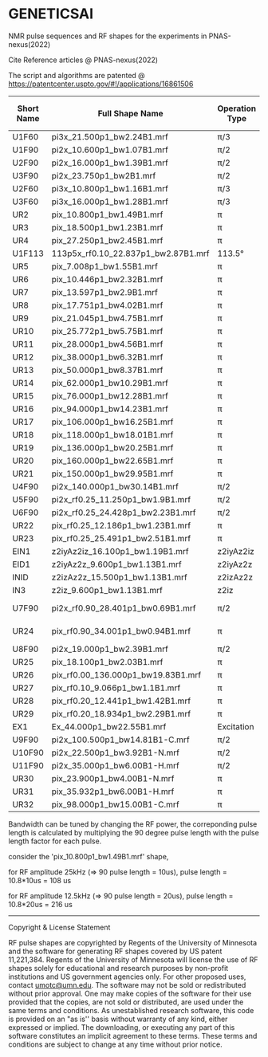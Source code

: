 # GENETICSAI

NMR pulse sequences and RF shapes for the experiments in PNAS-nexus(2022)

Cite Reference articles @  PNAS-nexus(2022)

The script and algorithms are patented @ https://patentcenter.uspto.gov/#!/applications/16861506

|Short Name | Full Shape Name| Operation Type  |  Pulse Length factor | Pulse Length |   Amplitude  | Bandwidth (kHz) | reference  PNAS-nexus(2022)|
| ----------| ------------   | -------------   | -------------        | ------------ | ----------- | --------- | -------------------------- |
U1F60|pi3x_21.500p1_bw2.24B1.mrf|π/3|21.5|21.500*10us=215.00us|25kHz|56|Figure 1|
|U1F90|pi2x_10.600p1_bw1.07B1.mrf|π/2|10.6|10.600*10us=106.00us|25kHz|27|Figure 1|
|U2F90|pi2x_16.000p1_bw1.39B1.mrf|π/2|16|16.000*10us=160.00us|25kHz|35|Figure 1|
|U3F90|pi2x_23.750p1_bw2B1.mrf|π/2|23.75|23.750*10us=237.50us|25kHz|50|Figure 1|
|U2F60|pi3x_10.800p1_bw1.16B1.mrf|π/3|10.8|10.800*10us=108.00us|25kHz|29|Figure 1|
|U3F60|pi3x_16.000p1_bw1.28B1.mrf|π/3|16|16.000*10us=160.00us|25kHz|32|Figure 1|
|UR2|pix_10.800p1_bw1.49B1.mrf|π|10.8|10.800*10us=108.00us|25kHz|37|Figure 1|
|UR3|pix_18.500p1_bw1.23B1.mrf|π|18.5|18.500*10us=185.00us|25kHz|31|Figure 1|
|UR4|pix_27.250p1_bw2.45B1.mrf|π|27.25|27.250*10us=272.50us|25kHz|61|Figure 1|
|U1F113|113p5x_rf0.10_22.837p1_bw2.87B1.mrf|113.5°|22.837|22.837*10us=228.37us|25kHz|72|Figure 2|
|UR5|pix_7.008p1_bw1.55B1.mrf|π|7.008|7.008*10us=70.08us|25kHz|39|Figure 3|
|UR6|pix_10.446p1_bw2.32B1.mrf|π|10.446|10.446*10us=104.46us|25kHz|58|Figure 3|
|UR7|pix_13.597p1_bw2.9B1.mrf|π|13.597|13.597*10us=135.97us|25kHz|72|Figure 3|
|UR8|pix_17.751p1_bw4.02B1.mrf|π|17.751|17.751*10us=177.51us|25kHz|100|Figure 3|
|UR9|pix_21.045p1_bw4.75B1.mrf|π|21.045|21.045*10us=210.45us|25kHz|119|Figure 3|
|UR10|pix_25.772p1_bw5.75B1.mrf|π|25.772|25.772*10us=257.72us|25kHz|144|Figure 3|
|UR11|pix_28.000p1_bw4.56B1.mrf|π|28|28.000*10us=280.00us|25kHz|114|Figure 3|
|UR12|pix_38.000p1_bw6.32B1.mrf|π|38|38.000*10us=380.00us|25kHz|158|Figure 3|
|UR13|pix_50.000p1_bw8.37B1.mrf|π|50|50.000*10us=500.00us|25kHz|209|Figure 3|
|UR14|pix_62.000p1_bw10.29B1.mrf|π|62|62.000*10us=620.00us|25kHz|257|Figure 3|
|UR15|pix_76.000p1_bw12.28B1.mrf|π|76|76.000*10us=760.00us|25kHz|307|Figure 3|
|UR16|pix_94.000p1_bw14.23B1.mrf|π|94|94.000*10us=940.00us|25kHz|356|Figure 3|
|UR17|pix_106.000p1_bw16.25B1.mrf|π|106|106.000*10us=1060.00us|25kHz|406|Figure 3|
|UR18|pix_118.000p1_bw18.01B1.mrf|π|118|118.000*10us=1180.00us|25kHz|450|Figure 3|
|UR19|pix_136.000p1_bw20.25B1.mrf|π|136|136.000*10us=1360.00us|25kHz|506|Figure 3|
|UR20|pix_160.000p1_bw22.65B1.mrf|π|160|160.000*10us=1600.00us|25kHz|566|Figure 3|
|UR21|pix_150.000p1_bw29.95B1.mrf|π|150|150.000*10us=1500.00us|25kHz|749|Figure 3|
|U4F90|pi2x_140.000p1_bw30.14B1.mrf|π/2|140|140.000*10us=1400.00us|25kHz|754|Figure 3|
|U5F90|pi2x_rf0.25_11.250p1_bw1.9B1.mrf|π/2|11.25|11.250*10us=112.50us|25kHz|48|Figure 4|
|U6F90|pi2x_rf0.25_24.428p1_bw2.23B1.mrf|π/2|24.428|24.428*10us=244.28us|25kHz|56|Figure 4|
|UR22|pix_rf0.25_12.186p1_bw1.23B1.mrf|π|12.186|12.186*10us=121.86us|25kHz|31|Figure 4|
|UR23|pix_rf0.25_25.491p1_bw2.51B1.mrf|π|25.491|25.491*10us=254.91us|25kHz|63|Figure 4|
|EIN1|z2iyAz2iz_16.100p1_bw1.19B1.mrf|z2iyAz2iz|16.1|16.100*10us=161.00us|25kHz|---|Figure 5|
|EID1|z2iyAz2z_9.600p1_bw1.13B1.mrf|z2iyAz2z|9.6|9.600*10us=96.00us|25kHz|---|Figure 5|
|INID|z2izAz2z_15.500p1_bw1.13B1.mrf|z2izAz2z|15.5|15.500*10us=155.00us|25kHz|---|Figure 5|
|IN3|z2iz_9.600p1_bw1.13B1.mrf|z2iz|9.6|9.600*10us=96.00us|25kHz|---|Figure 5|
|U7F90|pi2x_rf0.90_28.401p1_bw0.69B1.mrf|π/2|28.401|28.401*10us=284.01us|25kHz|17|Figure 6/Figure S17|
|UR24|pix_rf0.90_34.001p1_bw0.94B1.mrf|π|34.001|34.001*10us=340.01us|25kHz|24|Figure 6/Figure S17|
|U8F90|pi2x_19.000p1_bw2.39B1.mrf|π/2|19|19.000*10us=190.00us|25kHz|60|Figure S5|
|UR25|pix_18.100p1_bw2.03B1.mrf|π|18.1|18.100*10us=181.00us|25kHz|51|Figure S6|
|UR26|pix_rf0.00_136.000p1_bw19.83B1.mrf|π|136|136.000*10us=1360.00us|25kHz|496|Figure S7|
|UR27|pix_rf0.10_9.066p1_bw1.1B1.mrf|π|9.066|9.066*10us=90.66us|25kHz|28|Figure S7|
|UR28|pix_rf0.20_12.441p1_bw1.42B1.mrf|π|12.441|12.441*10us=124.41us|25kHz|36|Figure S7|
|UR29|pix_rf0.20_18.934p1_bw2.29B1.mrf|π|18.934|18.934*10us=189.34us|25kHz|57|Figure S7|
|EX1|Ex_44.000p1_bw22.55B1.mrf|Excitation|44.0|44.0*10us=440us|25 kHz|564| Figure S15|
|U9F90|pi2x_100.500p1_bw14.81B1-C.mrf|π/2|100.5|100.500*10us=1005.00us|25kHz|370|Figure S16|
|U10F90|pi2x_22.500p1_bw3.92B1-N.mrf|π/2|22.5|22.500*10us=225.00us|25kHz|98|Figure S16|
|U11F90|pi2x_35.000p1_bw6.00B1-H.mrf|π/2|35|35.000*10us=350.00us|25kHz|150|Figure S16|
|UR30|pix_23.900p1_bw4.00B1-N.mrf|π|23.9|23.900*10us=239.00us|25kHz|99|Figure S16|
|UR31|pix_35.932p1_bw6.00B1-H.mrf|π|35.932|35.932*10us=359.32us|25kHz|148|Figure S16|
|UR32|pix_98.000p1_bw15.00B1-C.mrf|π|98|98.000*10us=980.00us|25kHz|377|Figure S16|




Bandwidth can be tuned by changing the RF power, the correponding pulse length is calculated by multiplying the 90 degree pulse length with the pulse length factor for each pulse. 

consider the 'pix_10.800p1_bw1.49B1.mrf' shape,

for RF amplitude 25kHz (=> 90 pulse length = 10us), pulse length = 10.8*10us = 108 us 

for RF amplitude 12.5kHz (=> 90 pulse length = 20us), pulse length = 10.8*20us = 216 us 
 

------------------------------------------------------------------------------
 

Copyright & License Statement

RF pulse shapes are copyrighted by Regents of the University of Minnesota and the software for generating RF shapes covered by US patent 11,221,384. Regents of the University of Minnesota will license the use of RF shapes solely for educational and research purposes by non-profit institutions and US government agencies only. For other proposed uses, contact umotc@umn.edu. The software may not be sold or redistributed without prior approval. One may make copies of the software for their use provided that the copies, are not sold or distributed, are used under the same terms and conditions. As unestablished research software, this code is provided on an "as is'' basis without warranty of any kind, either expressed or implied. The downloading, or executing any part of this software constitutes an implicit agreement to these terms. These terms and conditions are subject to change at any time without prior notice.
